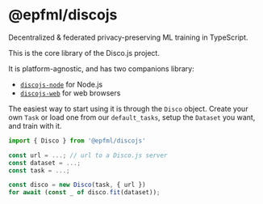 # @epfml/discojs

Decentralized & federated privacy-preserving ML training in TypeScript.

This is the core library of the Disco.js project.

It is platform-agnostic, and has two companions library:
 - [`discojs-node`](../discojs-node) for Node.js
 - [`discojs-web`](../discojs-web) for web browsers

The easiest way to start using it is through the `Disco` object.
Create your own `Task` or load one from our `default_tasks`,
setup the `Dataset` you want, and train with it.

```ts
import { Disco } from '@epfml/discojs'

const url = ...; // url to a Disco.js server
const dataset = ...;
const task = ...;

const disco = new Disco(task, { url })
for await (const _ of disco.fit(dataset));
```
